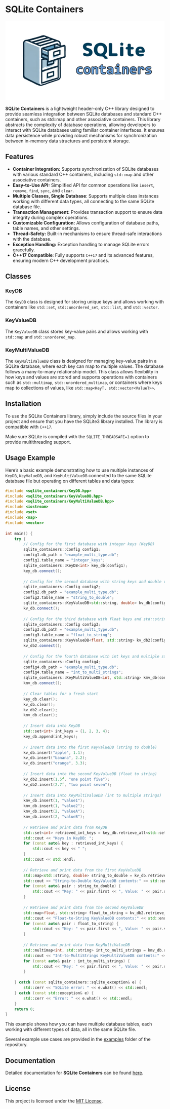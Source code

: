 # SQLite Containers
![LogIt++ Logo](docs/logo-640x320.png)

**SQLite Containers** is a lightweight header-only C++ library designed to provide seamless integration between SQLite databases and standard C++ containers, such as std::map and other associative containers. This library abstracts the complexity of database operations, allowing developers to interact with SQLite databases using familiar container interfaces. It ensures data persistence while providing robust mechanisms for synchronization between in-memory data structures and persistent storage.

## Features

- **Container Integration:** Supports synchronization of SQLite databases with various standard C++ containers, including `std::map` and other associative containers.
- **Easy-to-Use API:** Simplified API for common operations like `insert`, `remove`, `find`, `sync`, and `clear`.
- **Multiple Classes, Single Database**: Supports multiple class instances working with different data types, all connecting to the same SQLite database file.
- **Transaction Management:** Provides transaction support to ensure data integrity during complex operations.
- **Customizable Configuration:** Allows configuration of database paths, table names, and other settings.
- **Thread-Safety:** Built-in mechanisms to ensure thread-safe interactions with the database.
- **Exception Handling:** Exception handling to manage SQLite errors gracefully.
- **C++17 Compatible**: Fully supports `C++17` and its advanced features, ensuring modern C++ development practices.

## Classes

### KeyDB

The `KeyDB` class is designed for storing unique keys and allows working with containers like `std::set`, `std::unordered_set`, `std::list`, and `std::vector`.

### KeyValueDB

The `KeyValueDB` class stores key-value pairs and allows working with `std::map` and `std::unordered_map`.

### KeyMultiValueDB

The `KeyMultiValueDB` class is designed for managing key-value pairs in a SQLite database, where each key can map to multiple values. The database follows a many-to-many relationship model. This class allows flexibility in how keys and values are stored and supports operations with containers such as `std::multimap`, `std::unordered_multimap`, or containers where keys map to collections of values, like `std::map<KeyT, std::vector<ValueT>>`.

## Installation

To use the SQLite Containers library, simply include the source files in your project and ensure that you have the SQLite3 library installed. The library is compatible with `C++17`.

Make sure SQLite is compiled with the `SQLITE_THREADSAFE=1` option to provide multithreading support.

## Usage Example

Here’s a basic example demonstrating how to use multiple instances of `KeyDB`, `KeyValueDB`, and `KeyMultiValueDB` connected to the same SQLite database file but operating on different tables and data types:

```cpp
#include <sqlite_containers/KeyDB.hpp>
#include <sqlite_containers/KeyValueDB.hpp>
#include <sqlite_containers/KeyMultiValueDB.hpp>
#include <iostream>
#include <set>
#include <map>
#include <vector>

int main() {
    try {
        // Config for the first database with integer keys (KeyDB)
        sqlite_containers::Config config1;
        config1.db_path = "example_multi_type.db";
        config1.table_name = "integer_keys";
        sqlite_containers::KeyDB<int> key_db(config1);
        key_db.connect();

        // Config for the second database with string keys and double values (KeyValueDB)
        sqlite_containers::Config config2;
        config2.db_path = "example_multi_type.db";
        config2.table_name = "string_to_double";
        sqlite_containers::KeyValueDB<std::string, double> kv_db(config2);
        kv_db.connect();

        // Config for the third database with float keys and std::string values (KeyValueDB)
        sqlite_containers::Config config3;
        config3.db_path = "example_multi_type.db";
        config3.table_name = "float_to_string";
        sqlite_containers::KeyValueDB<float, std::string> kv_db2(config3);
        kv_db2.connect();

        // Config for the fourth database with int keys and multiple string values (KeyMultiValueDB)
        sqlite_containers::Config config4;
        config4.db_path = "example_multi_type.db";
        config4.table_name = "int_to_multi_strings";
        sqlite_containers::KeyMultiValueDB<int, std::string> kmv_db(config4);
        kmv_db.connect();

        // Clear tables for a fresh start
        key_db.clear();
        kv_db.clear();
        kv_db2.clear();
        kmv_db.clear();

        // Insert data into KeyDB
        std::set<int> int_keys = {1, 2, 3, 4};
        key_db.append(int_keys);

        // Insert data into the first KeyValueDB (string to double)
        kv_db.insert("apple", 1.1);
        kv_db.insert("banana", 2.2);
        kv_db.insert("orange", 3.3);

        // Insert data into the second KeyValueDB (float to string)
        kv_db2.insert(1.5f, "one point five");
        kv_db2.insert(2.7f, "two point seven");

        // Insert data into KeyMultiValueDB (int to multiple strings)
        kmv_db.insert(1, "value1");
        kmv_db.insert(1, "value2");
        kmv_db.insert(2, "valueA");
        kmv_db.insert(2, "valueB");

        // Retrieve and print data from KeyDB
        std::set<int> retrieved_int_keys = key_db.retrieve_all<std::set>();
        std::cout << "Keys in KeyDB: ";
        for (const auto& key : retrieved_int_keys) {
            std::cout << key << " ";
        }
        std::cout << std::endl;

        // Retrieve and print data from the first KeyValueDB
        std::map<std::string, double> string_to_double = kv_db.retrieve_all<std::map>();
        std::cout << "String-to-Double KeyValueDB contents:" << std::endl;
        for (const auto& pair : string_to_double) {
            std::cout << "Key: " << pair.first << ", Value: " << pair.second << std::endl;
        }

        // Retrieve and print data from the second KeyValueDB
        std::map<float, std::string> float_to_string = kv_db2.retrieve_all<std::map>();
        std::cout << "Float-to-String KeyValueDB contents:" << std::endl;
        for (const auto& pair : float_to_string) {
            std::cout << "Key: " << pair.first << ", Value: " << pair.second << std::endl;
        }

        // Retrieve and print data from KeyMultiValueDB
        std::multimap<int, std::string> int_to_multi_strings = kmv_db.retrieve_all<std::multimap>();
        std::cout << "Int-to-MultiStrings KeyMultiValueDB contents:" << std::endl;
        for (const auto& pair : int_to_multi_strings) {
            std::cout << "Key: " << pair.first << ", Value: " << pair.second << std::endl;
        }

    } catch (const sqlite_containers::sqlite_exception& e) {
        std::cerr << "SQLite error: " << e.what() << std::endl;
    } catch (const std::exception& e) {
        std::cerr << "Error: " << e.what() << std::endl;
    }
    return 0;
}
```

This example shows how you can have multiple database tables, each working with different types of data, all in the same SQLite file.

Several example use cases are provided in the [examples](https://github.com/NewYaroslav/sqlite-containers/tree/main/examples) folder of the repository.

## Documentation

Detailed documentation for **SQLite Containers** can be found [here](https://newyaroslav.github.io/sqlite-containers/).

## License

This project is licensed under the [MIT License](LICENSE).
